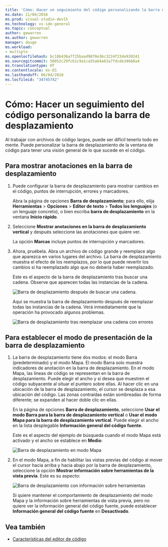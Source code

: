 ```yaml
---
title: 'Cómo: Hacer un seguimiento del código personalizando la barra de desplazamiento'
ms.date: 11/04/2016
ms.prod: visual-studio-dev15
ms.technology: vs-ide-general
ms.topic: conceptual
author: gewarren
ms.author: gewarren
manager: douge
ms.workload:
- multiple
ms.openlocfilehash: bc18b436a7f25baad9870e36c3224f23de920241
ms.sourcegitcommit: 58052c29fc61c9a1ca55a64a63a7fdcde34668a4
ms.translationtype: HT
ms.contentlocale: es-ES
ms.lasthandoff: 06/04/2018
ms.locfileid: "34745742"
---
```

# <a name="how-to-track-your-code-by-customizing-the-scrollbar"></a>Cómo: Hacer un seguimiento del código personalizando la barra de desplazamiento

Al trabajar con archivos de código largos, puede ser difícil tenerlo todo en mente. Puede personalizar la barra de desplazamiento de la ventana de código para tener una visión general de lo que sucede en el código.

## <a name="to-show-annotations-on-the-scroll-bar"></a>Para mostrar anotaciones en la barra de desplazamiento

1. Puede configurar la barra de desplazamiento para mostrar cambios en el código, puntos de interrupción, errores y marcadores.

    Abra la página de opciones **Barra de desplazamiento**; para ello, elija **Herramientas** > **Opciones** > **Editor de texto** > **Todos los lenguajes** (o un lenguaje concreto), o bien escriba **barra de desplazamiento** en la ventana **Inicio rápido**.

2. Seleccione **Mostrar anotaciones en la barra de desplazamiento vertical** y después seleccione las anotaciones que quiere ver.

    La opción **Marcas** incluye puntos de interrupción y marcadores.

3. Ahora, pruébela. Abra un archivo de código grande y reemplace algo que aparezca en varios lugares del archivo. La barra de desplazamiento muestra el efecto de los reemplazos, por lo que puede revertir los cambios si ha reemplazado algo que no debería haber reemplazado.

    Este es el aspecto de la barra de desplazamiento tras buscar una cadena. Observe que aparecen todas las instancias de la cadena.

    ![Barra de desplazamiento después de buscar una cadena.](../ide/media/enhancedscrollbarsearch.png)

    Aquí se muestra la barra de desplazamiento después de reemplazar todas las instancias de la cadena. Verá inmediatamente que la operación ha provocado algunos problemas.

    ![Barra de desplazamiento tras reemplazar una cadena con errores](../ide/media/enhancedscrollbarreplace.png)

## <a name="to-set-the-display-mode-for-the-scroll-bar"></a>Para establecer el modo de presentación de la barra de desplazamiento

1. La barra de desplazamiento tiene dos modos: el modo Barra (predeterminado) y el modo Mapa. El modo Barra solo muestra indicadores de anotación en la barra de desplazamiento. En el modo Mapa, las líneas de código se representan en la barra de desplazamiento. Puede elegir el ancho y si desea que muestren el código subyacente al situar el puntero sobre ellas. Al hacer clic en una ubicación de la barra de desplazamiento, el cursor se desplaza a esa ubicación del código. Las zonas contraídas están sombreadas de forma diferente; se expanden al hacer doble clic en ellas.

    En la página de opciones **Barra de desplazamiento**, seleccione **Usar el modo Barra para la barra de desplazamiento vertical** o **Usar el modo Mapa para la barra de desplazamiento vertical**. Puede elegir el ancho en la lista desplegable **Información general del código fuente**.

    Este es el aspecto del ejemplo de búsqueda cuando el modo Mapa está activado y el ancho se establece en **Medio**:

    ![Barra de desplazamiento en modo Mapa](../ide/media/enhancedscrollbar.png)

2. En el modo Mapa, a fin de habilitar las vistas previas del código al mover el cursor hacia arriba y hacia abajo por la barra de desplazamiento, seleccione la opción **Mostrar información sobre herramientas de la vista previa**. Este es su aspecto:

    ![Barra de desplazamiento con información sobre herramientas](../ide/media/enhancedscrollbarsearchtooltip.png)

    Si quiere mantener el comportamiento de desplazamiento del modo Mapa y la información sobre herramientas de vista previa, pero no quiere ver la información general del código fuente, puede establecer **Información general del código fuente** en **Desactivado**.

## <a name="see-also"></a>Vea también

- [Características del editor de código](../ide/writing-code-in-the-code-and-text-editor.md)